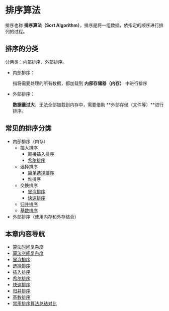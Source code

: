 # 排序算法

排序也称 **排序算法（Sort Algorithm）**，排序是将一组数据，依指定的顺序进行排列的过程。

## 排序的分类

分两类：内部排序、外部排序。

- 内部排序：

  指将需要处理的所有数据，都加载到 **内部存储器（内存）** 中进行排序

- 外部排序：

  **数据量过大**，无法全部加载到内存中，需要借助 **外部存储（文件等）**进行排序。

## 常见的排序分类

- 内部排序（内存）
  - 插入排序
    - [直接插入排序](./05.md)
    - [希尔排序](./06.md)
  - 选择排序
    - [简单选择排序](./04.md)
    - 堆排序
  - 交换排序
    - [冒泡排序](./03.md)
    - [快速排序](07.md)
  - [归并排序](./08.md)
  - [基数排序](./09.md)
- 外部排序（使用内存和外存结合）

## 本章内容导航

- [算法时间复杂度](./01.md)
- [算法空间复杂度](./02.md)
- [冒泡排序](./03.md)
- [选择排序](./04.md)
- [插入排序](./05.md)
- [希尔排序](./06.md)
- [快速排序](./07.md)
- [归并排序](./08.md)
- [基数排序](./09.md)
- [常用排序算法总结对比](./10.md)